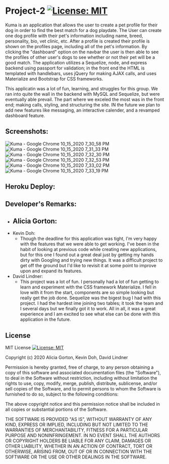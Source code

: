 # Project-2 [![License: MIT](https://img.shields.io/badge/License-MIT-yellow.svg)](https://opensource.org/licenses/MIT)

Kuma is an application that allows the user to create a pet profile for their dog in order to find the best match for a dog playdate. The User can create one dog profile with their pet's information including name, breed, personality, bio, vet clinic, etc. After a profile is created their profile is shown on the profiles page, including all of the pet's information. By clicking the "dashboard" option on the navbar the user is then able to see the profiles of other user's dogs to see whether or not their pet will be a good match. The application utilizes a Sequelize, node, and express backend using passport for validation; in the front end the HTML is templated with handlebars, uses jQuery for making AJAX calls, and uses Materialize and Bootstrap for CSS frameworks.

This applicatin was a lot of fun, learning, and struggles for this group. We ran into quite the wall in the backend with MySQL and Sequelize, but were eventually able prevail. The part where we exceled the most was in the front end; making calls, styling, and structuring the site. IN the future we plan to add new features like messaging, an interactive calender, and a revamped dashboard feature.

## Screenshots:
![Kuma - Google Chrome 10_15_2020 7_30_58 PM](https://user-images.githubusercontent.com/65383133/96206292-723cfd80-0f1d-11eb-9bec-861651305e24.png)
![Kuma - Google Chrome 10_15_2020 7_31_33 PM](https://user-images.githubusercontent.com/65383133/96206298-7406c100-0f1d-11eb-9544-600f1d7f5c6e.png)
![Kuma - Google Chrome 10_15_2020 7_32_30 PM](https://user-images.githubusercontent.com/65383133/96206301-75d08480-0f1d-11eb-9abc-a3c24a797534.png)
![Kuma - Google Chrome 10_15_2020 7_32_53 PM](https://user-images.githubusercontent.com/65383133/96206309-78cb7500-0f1d-11eb-97ec-3d46f3fb9192.png)
![Kuma - Google Chrome 10_15_2020 7_33_02 PM](https://user-images.githubusercontent.com/65383133/96206312-7a953880-0f1d-11eb-97f9-22d95505076f.png)
![Kuma - Google Chrome 10_15_2020 7_33_19 PM](https://user-images.githubusercontent.com/65383133/96206325-7ec15600-0f1d-11eb-872d-4257e5c786e2.png)

## Heroku Deploy:

## Developer's Remarks:
  
  * Alicia Gorton:
    - 
  * Kevin Doh:
    - Though the deadline for this application was tight, I'm very happy with the features that we were able to get working. I've been in the habit of looking at previous code         while creating new applications, but for this one I found out a great deal just by getting my hands dirty with Googling and trying new things. It was a difficult project         to get off the ground but I'd like to revisit it at some point to improve upon and expand its features.
  * David Lindner: 
    - This project was a lot of fun. I personally had a lot of fun getting to learn and experiment with the CSS framework Materialize. I fell in love with it from the start,         components are so simple looking but really get the job done. Sequelize was the bigest bug I had with this project. I had the hardest ime joining two tables; it took             the team and I several days but we finally got it to work. All in all, it was a great experience and I am excited to see what else can be done with this application in           the future.

## License

MIT License [![License: MIT](https://img.shields.io/badge/License-MIT-yellow.svg)](https://opensource.org/licenses/MIT)

Copyright (c) 2020 Alicia Gorton, Kevin Doh, David Lindner

Permission is hereby granted, free of charge, to any person obtaining a copy
of this software and associated documentation files (the "Software"), to deal
in the Software without restriction, including without limitation the rights
to use, copy, modify, merge, publish, distribute, sublicense, and/or sell
copies of the Software, and to permit persons to whom the Software is
furnished to do so, subject to the following conditions:

The above copyright notice and this permission notice shall be included in all
copies or substantial portions of the Software.

THE SOFTWARE IS PROVIDED "AS IS", WITHOUT WARRANTY OF ANY KIND, EXPRESS OR
IMPLIED, INCLUDING BUT NOT LIMITED TO THE WARRANTIES OF MERCHANTABILITY,
FITNESS FOR A PARTICULAR PURPOSE AND NONINFRINGEMENT. IN NO EVENT SHALL THE
AUTHORS OR COPYRIGHT HOLDERS BE LIABLE FOR ANY CLAIM, DAMAGES OR OTHER
LIABILITY, WHETHER IN AN ACTION OF CONTRACT, TORT OR OTHERWISE, ARISING FROM,
OUT OF OR IN CONNECTION WITH THE SOFTWARE OR THE USE OR OTHER DEALINGS IN THE
SOFTWARE.
